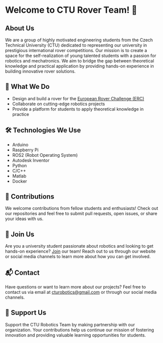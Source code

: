 # Welcome to CTU Rover Team! 🚀

## About Us
We are a group of highly motivated engineering students from the Czech Technical University (CTU) dedicated to representing our university in prestigious international rover competitions. Our mission is to create a space for the self-realization of young talented students with a passion for robotics and mechatronics. We aim to bridge the gap between theoretical knowledge and practical application by providing hands-on experience in building innovative rover solutions.

## 🌟 What We Do
- Design and build a rover for the [European Rover Challenge (ERC)](https://roverchallenge.eu/competitor-zone/?gad_source=1&gclid=CjwKCAiAi6uvBhADEiwAWiyRdoO2C_2pj06AMVQpyveaTIL6tsv4tTwNlUBgHuopx4FWQUm3W8wQBBoCKTMQAvD_BwE)
- Collaborate on cutting-edge robotics projects
- Provide a platform for students to apply theoretical knowledge in practice
  
## 🛠️ Technologies We Use
- Arduino
- Raspberry Pi
- ROS2 (Robot Operating System)
- Autodesk Inventor
- Python
- C/C++
- Matlab
- Docker

## 📝 Contributions
We welcome contributions from fellow students and enthusiasts! Check out our repositories and feel free to submit pull requests, open issues, or share your ideas with us.

## 🤝 Join Us
Are you a university student passionate about robotics and looking to get hands-on experience? 
[Join](https://docs.google.com/forms/d/e/1FAIpQLSdDfbLtrZZvm7TWWIdU0UNftfVXoz_zWv8bz0zKtLsVB1tFbg/viewform) our team! 
Reach out to us through our website or social media channels to learn more about how you can get involved.

## 📬 Contact
Have questions or want to learn more about our projects? Feel free to contact us via email at cturobotics@gmail.com or through our social media channels.

## 🌟 Support Us
Support the CTU Robotics Team by making partnership with our organization. Your contributions help us continue our mission of fostering innovation and providing valuable learning opportunities for students.

